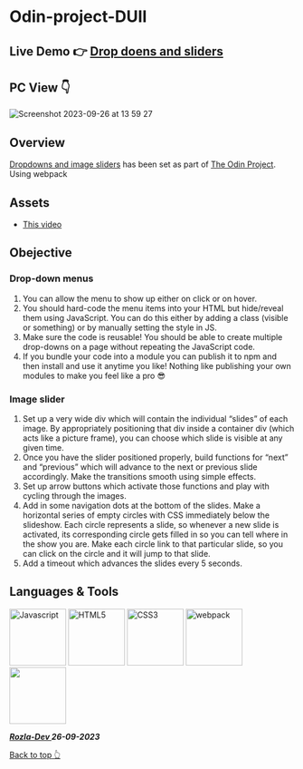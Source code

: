 # Odin-project-DUII
## Live Demo 👉 <a href="https://curveservices.github.io/Odin-project-DUII/" target="blank">Drop doens and sliders</a>

## PC View 👇
![Screenshot 2023-09-26 at 13 59 27](https://github.com/curveservices/Odin-project-DUII/assets/101556296/59595ce1-2f88-4317-beb9-800fe5f9a11f)

## Overview

<a href="https://www.theodinproject.com/lessons/node-path-javascript-dynamic-user-interface-interactions" target="blank">Dropdowns and image sliders</a> has been set as part of <a href="https://www.theodinproject.com/" target="blank">The Odin Project</a>. Using webpack 

## Assets

- <a href="https://www.youtube.com/watch?v=8kK-cA99SA0">This video</a>

## Obejective

### Drop-down menus
1. You can allow the menu to show up either on click or on hover.
2.  You should hard-code the menu items into your HTML but hide/reveal them using JavaScript. You can do this either by adding a class (visible or something) or by manually setting the style in JS.
3. Make sure the code is reusable! You should be able to create multiple drop-downs on a page without repeating the JavaScript code.
4. If you bundle your code into a module you can publish it to npm and then install and use it anytime you like! Nothing like publishing your own modules to make you feel like a pro 😎

### Image slider
1. Set up a very wide div which will contain the individual “slides” of each image. By appropriately positioning that div inside a container div (which acts like a picture frame), you can choose which slide is visible at any given time.
2. Once you have the slider positioned properly, build functions for “next” and “previous” which will advance to the next or previous slide accordingly. Make the transitions smooth using simple effects.
3. Set up arrow buttons which activate those functions and play with cycling through the images.
4. Add in some navigation dots at the bottom of the slides. Make a horizontal series of empty circles with CSS immediately below the slideshow. Each circle represents a slide, so whenever a new slide is activated, its corresponding circle gets filled in so you can tell where in the show you are. Make each circle link to that particular slide, so you can click on the circle and it will jump to that slide.
5. Add a timeout which advances the slides every 5 seconds.

## Languages & Tools

<a href="https://javascript.info/"><img width="100" alt="Javascript" src="https://cdn.jsdelivr.net/gh/devicons/devicon/icons/javascript/javascript-plain.svg" /></a> <a href="https://html.com/html5/"><img width="100" alt="HTML5" src="https://cdn.jsdelivr.net/gh/devicons/devicon/icons/html5/html5-plain-wordmark.svg" /></a> <a href="https://css3.com/"><img width="100" alt="CSS3" src="https://cdn.jsdelivr.net/gh/devicons/devicon/icons/css3/css3-plain-wordmark.svg" /></a> <a href="https://webpack.js.org/"><img width="100" alt="webpack" src="https://cdn.jsdelivr.net/gh/devicons/devicon/icons/webpack/webpack-original.svg" /></a> <img width="100" src="https://cdn.jsdelivr.net/gh/devicons/devicon/icons/git/git-original.svg" /> 
          


***<a href="https://twitter.com/Crypto_Rozla"> Rozla-Dev </a> 26-09-2023***


[Back to top 👆](#Odin-project-DUII)